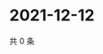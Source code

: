 # 2021-12-12

共 0 条

<!-- BEGIN WEIBO -->
<!-- 最后更新时间 Sun Dec 12 2021 16:10:30 GMT+0800 (China Standard Time) -->

<!-- END WEIBO -->
